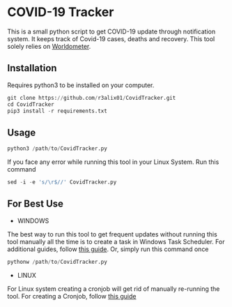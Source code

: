 
# COVID-19 Tracker

This is a small python script to get COVID-19 update through notification system. It keeps track of Covid-19 cases, deaths and recovery. This tool solely relies on [Worldometer](https://worldometers.info).   


## Installation

Requires python3 to be installed on your computer.

```python
git clone https://github.com/r3alix01/CovidTracker.git
cd CovidTracker
pip3 install -r requirements.txt
```
    
## Usage

```python
python3 /path/to/CovidTracker.py
```
If you face any error while running this tool in your Linux System. Run this command

```python
sed -i -e 's/\r$//' CovidTracker.py
```


## For Best Use

 - WINDOWS

The best way to run this tool to get frequent updates without running this tool manually all the time is to create a task in Windows Task Scheduler. For additional guides, follow [this guide](https://www.windowscentral.com/how-create-automated-task-using-task-scheduler-windows-10). Or, simply run this command once 

```python
pythonw /path/to/CovidTracker.py
```

- LINUX

For Linux system creating a cronjob will get rid of manually re-running the tool. For creating a Cronjob, follow [this guide](https://towardsdatascience.com/how-to-schedule-python-scripts-with-cron-the-only-guide-youll-ever-need-deea2df63b4e)
